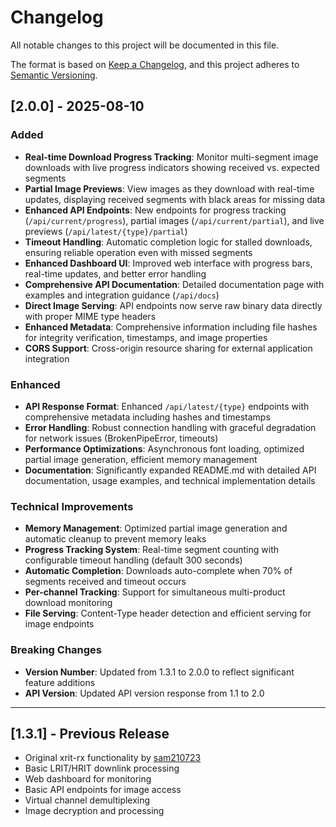 # Changelog

All notable changes to this project will be documented in this file.

The format is based on [Keep a Changelog](https://keepachangelog.com/en/1.0.0/),
and this project adheres to [Semantic Versioning](https://semver.org/spec/v2.0.0.html).

## [2.0.0] - 2025-08-10

### Added
- **Real-time Download Progress Tracking**: Monitor multi-segment image downloads with live progress indicators showing received vs. expected segments
- **Partial Image Previews**: View images as they download with real-time updates, displaying received segments with black areas for missing data  
- **Enhanced API Endpoints**: New endpoints for progress tracking (`/api/current/progress`), partial images (`/api/current/partial`), and live previews (`/api/latest/{type}/partial`)
- **Timeout Handling**: Automatic completion logic for stalled downloads, ensuring reliable operation even with missed segments
- **Enhanced Dashboard UI**: Improved web interface with progress bars, real-time updates, and better error handling
- **Comprehensive API Documentation**: Detailed documentation page with examples and integration guidance (`/api/docs`)
- **Direct Image Serving**: API endpoints now serve raw binary data directly with proper MIME type headers
- **Enhanced Metadata**: Comprehensive information including file hashes for integrity verification, timestamps, and image properties
- **CORS Support**: Cross-origin resource sharing for external application integration

### Enhanced
- **API Response Format**: Enhanced `/api/latest/{type}` endpoints with comprehensive metadata including hashes and timestamps
- **Error Handling**: Robust connection handling with graceful degradation for network issues (BrokenPipeError, timeouts)
- **Performance Optimizations**: Asynchronous font loading, optimized partial image generation, efficient memory management
- **Documentation**: Significantly expanded README.md with detailed API documentation, usage examples, and technical implementation details

### Technical Improvements
- **Memory Management**: Optimized partial image generation and automatic cleanup to prevent memory leaks
- **Progress Tracking System**: Real-time segment counting with configurable timeout handling (default 300 seconds)
- **Automatic Completion**: Downloads auto-complete when 70% of segments received and timeout occurs
- **Per-channel Tracking**: Support for simultaneous multi-product download monitoring
- **File Serving**: Content-Type header detection and efficient serving for image endpoints

### Breaking Changes
- **Version Number**: Updated from 1.3.1 to 2.0.0 to reflect significant feature additions
- **API Version**: Updated API version response from 1.1 to 2.0

---

## [1.3.1] - Previous Release
- Original xrit-rx functionality by [sam210723](https://github.com/sam210723)
- Basic LRIT/HRIT downlink processing
- Web dashboard for monitoring
- Basic API endpoints for image access
- Virtual channel demultiplexing
- Image decryption and processing
